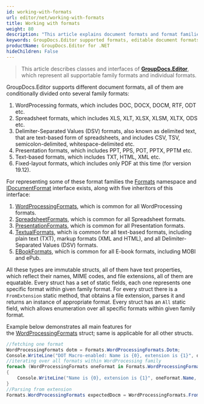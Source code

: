 ```yaml
---
id: working-with-formats
url: editor/net/working-with-formats
title: Working with formats
weight: 80
description: "This article explains document formats and format families supported by GroupDocs.Editor for .NET and how to operate them in .NET code."
keywords: GroupDocs.Editor supported formats, editable document formats
productName: GroupDocs.Editor for .NET
hideChildren: False
---
```

> This article describes classes and interfaces of [**GroupDocs.Editor**](https://products.groupdocs.com/editor/net), which represent all supportable family formats and individual formats.

GroupDocs.Editor supports different document formats, all of them are conditionally divided onto several family formats:

1. WordProcessing formats, which includes DOC, DOCX, DOCM, RTF, ODT etc.
2. Spreadsheet formats, which includes XLS, XLT, XLSX, XLSM, XLTX, ODS etc.
3. Delimiter-Separated Values (DSV) formats, also known as delimited text, that are text-based form of spreadsheets, and includes CSV, TSV, semicolon-delimited, whitespace-delimited etc.
4. Presentation formats, which includes PPT, PPS, POT, PPTX, PPTM etc.
5. Text-based formats, which includes TXT, HTML, XML etc.
6. Fixed-layout formats, which includes only PDF at this time (for version 19.12).

For representing some of these format families the [Formats](https://apireference.groupdocs.com/net/editor/groupdocs.editor.formats/) namespace and [IDocumentFormat](https://apireference.groupdocs.com/net/editor/groupdocs.editor.formats/idocumentformat) interface exists, along with five inheritors of this interface:

1. [WordProcessingFormats](https://apireference.groupdocs.com/net/editor/groupdocs.editor.formats/wordprocessingformats), which is common for all WordProcessing formats.
2. [SpreadsheetFormats](https://apireference.groupdocs.com/net/editor/groupdocs.editor.formats/spreadsheetformats), which is common for all Spreadsheet formats.
3. [PresentationFormats](https://apireference.groupdocs.com/net/editor/groupdocs.editor.formats/presentationformats), which is common for all Presentation formats.
4. [TextualFormats](https://apireference.groupdocs.com/net/editor/groupdocs.editor.formats/textualformats), which is common for all text-based formats, including plain text (TXT), markup formats (XML and HTML), and all Delimiter-Separated Values (DSV) formats.
5. [EBookFormats](https://apireference.groupdocs.com/editor/net/groupdocs.editor.formats/ebookformats), which is common for all E-book formats, including MOBI and ePub.

All these types are immutable structs, all of them have text properties, which reflect their names, MIME codes, and file extensions, all of them are equatable. Every struct has a set of static fields, each one represents one specific format within given family format. For every struct there is a `FromExtension` static method, that obtains a file extension, parses it and returns an instance of appropriate format. Every struct has an `All` static field, which allows enumeration over all specific formats within given family format.

Example below demonstrates all main features for the [WordProcessingFormats](https://apireference.groupdocs.com/net/editor/groupdocs.editor.formats/wordprocessingformats) struct; same is applicable for all other structs.

```csharp
//fetching one format
WordProcessingFormats dotm = Formats.WordProcessingFormats.Dotm;
Console.WriteLine("DOT Macro-enabled: Name is {0}, extension is {1}", dotm.Name, dotm.Extension);
//iterating over all formats within WordProcessing family
foreach (WordProcessingFormats oneFormat in Formats.WordProcessingFormats.All)
{
    Console.WriteLine("Name is {0}, extension is {1}", oneFormat.Name, oneFormat.Extension);
}
//Parsing from extension
Formats.WordProcessingFormats expectedDocm = WordProcessingFormats.FromExtension(".docm");
```
